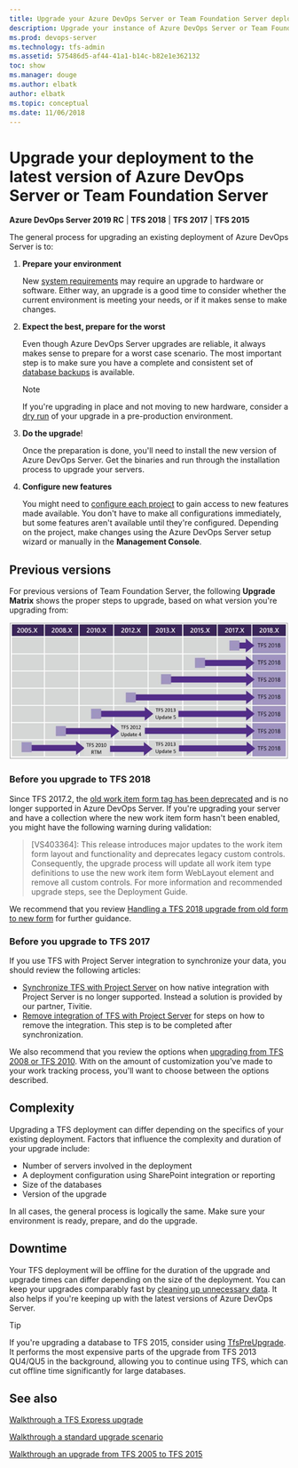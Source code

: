```yaml
---
title: Upgrade your Azure DevOps Server or Team Foundation Server deployment 
description: Upgrade your instance of Azure DevOps Server or Team Foundation Server to the latest version
ms.prod: devops-server
ms.technology: tfs-admin
ms.assetid: 575486d5-af44-41a1-b14c-b82e1e362132
toc: show
ms.manager: douge
ms.author: elbatk
author: elbatk
ms.topic: conceptual
ms.date: 11/06/2018
---
```


# Upgrade your deployment to the latest version of Azure DevOps Server or Team Foundation Server

**Azure DevOps Server 2019 RC** | **TFS 2018** | **TFS 2017** | **TFS 2015**

The general process for upgrading an existing deployment of Azure DevOps Server is to:

1. **Prepare your environment**

    New [system requirements](../requirements.md) may require an upgrade to hardware or software. Either way, an upgrade is a good time to consider whether the current environment is meeting your needs, or if it makes sense to make changes.

1. **Expect the best, prepare for the worst**

    Even though Azure DevOps Server upgrades are reliable, it always makes sense to prepare for a worst case scenario. The most important step is to make sure you have a complete and consistent set of [database backups](../admin/backup/config-backup-sched-plan.md) is available.

    > [!NOTE]
    > If you're upgrading in place and not moving to new hardware, consider a [dry run](pre-production.md) of your upgrade in a pre-production environment.

1. **Do the upgrade**!

    Once the preparation is done, you'll need to install the new version of Azure DevOps Server. Get the binaries and run through the installation process to upgrade your servers.

1. **Configure new features**

    You might need to [configure each project](/azure/devops/work/customize/configure-features-after-upgrade) to gain access to new features made available. You don't have to make all configurations immediately, but some features aren't available until they're configured. Depending on the project, make changes using the Azure DevOps Server setup wizard or manually in the **Management Console**.

## Previous versions

For previous versions of Team Foundation Server, the following **Upgrade Matrix** shows the proper steps to upgrade, based on what version you're upgrading from:

![TFS 2018 Upgrade path matrix for all versions](../_img/tfs2018upgradematrix.png)

### Before you upgrade to TFS 2018

Since TFS 2017.2, the [old work item form <Layout> tag has been deprecated](https://blogs.msdn.microsoft.com/devops/2017/05/22/announcing-the-deprecation-of-the-old-work-item-form-in-tfs/) and is no longer supported in Azure DevOps Server. If you're upgrading your server and have a collection where the new work item form hasn't been enabled, you might have the following warning during validation:

> [VS403364]: This release introduces major updates to the work item form layout and functionality and deprecates legacy custom controls. Consequently, the upgrade process will update all work item type definitions to use the new work item form WebLayout element and remove all custom controls. For more information and recommended upgrade steps, see the Deployment Guide.

We recommend that you review [Handling a TFS 2018 upgrade from old form to new form](https://blogs.msdn.microsoft.com/devops/2017/05/22/announcing-the-deprecation-of-the-old-work-item-form-in-tfs) for further guidance.

### Before you upgrade to TFS 2017

If you use TFS with Project Server integration to synchronize your data, you should review the following articles:  

- [Synchronize TFS with Project Server](/azure/devops/work/tfs-ps-sync/sync-ps-tfs) on how native integration with Project Server is no longer supported. Instead a solution is provided by our partner, Tivitie.
- [Remove integration of TFS with Project Server](/azure/devops/work/tfs-ps-sync/remove-tfs-ps-integration) for steps on how to remove the integration. This step is to be completed after synchronization.

We also recommend that you review the options when [upgrading from TFS 2008 or TFS 2010](/azure/devops/work/customize/upgrade-tfs-2008-or-2010). With on the amount of customization you've made to your work tracking process, you'll want to choose between the options described.  

## Complexity

Upgrading a TFS deployment can differ depending on the specifics of your existing deployment. Factors that influence the complexity and duration of your upgrade include:

- Number of servers involved in the deployment
- A deployment configuration using SharePoint integration or reporting
- Size of the databases
- Version of the upgrade

In all cases, the general process is logically the same. Make sure your environment is ready, prepare, and do the upgrade.

## Downtime

Your TFS deployment will be offline for the duration of the upgrade and upgrade times can differ depending on the size of the deployment. You can keep your upgrades comparably fast by [cleaning up unnecessary data](/azure/devops/tfs-server/upgrade/clean-up-data). It also helps if you're keeping up with the latest versions of Azure DevOps Server.

> [!TIP]
> If you're upgrading a database to TFS 2015, consider using [TfsPreUpgrade](pre-upgrade.md). It performs the most expensive parts of the upgrade from TFS 2013 QU4/QU5 in the background, allowing you to continue using TFS, which can cut offline time significantly for large databases.

## See also

[Walkthrough a TFS Express upgrade](express.md)

[Walkthrough a standard upgrade scenario](walkthrough.md)

[Walkthrough an upgrade from TFS 2005 to TFS 2015](tfs-2005-to-2015.md)